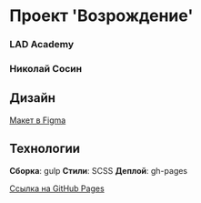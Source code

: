# Проект 'Возрождение'
### LAD Academy
### Николай Сосин

## Дизайн

[Макет в Figma](https://www.figma.com/file/PnuS5CJgeLsOqIh6TyDHyC/Frontend-practice---Renascence?type=design&node-id=0%3A1&mode=design&t=wu4TamiIR1c9Zqxf-1)

## Технологии
__Сборка__: gulp
__Стили__: SCSS
__Деплой__: gh-pages

[Ссылка на GitHub Pages](https://nmsosin.github.io/lad-renaissance/)
